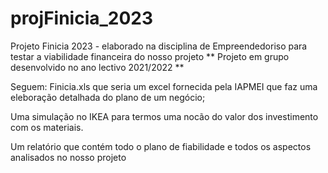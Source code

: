 # projFinicia_2023
 Projeto Finicia 2023 - elaborado na disciplina de Empreendedoriso para testar a viabilidade financeira do nosso projeto
** Projeto em grupo desenvolvido no ano lectivo 2021/2022 **

Seguem:
Finicia.xls que seria um excel fornecida pela IAPMEI que faz uma eleboração detalhada do plano de um negócio;

Uma simulação no IKEA para termos uma nocão do valor dos investimento com os materiais.

Um relatório que contém todo o plano de fiabilidade e todos os aspectos analisados no nosso projeto
